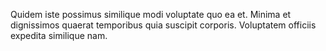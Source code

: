 Quidem iste possimus similique modi voluptate quo ea et.
Minima et dignissimos quaerat temporibus quia suscipit corporis.
Voluptatem officiis expedita similique nam.